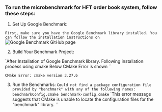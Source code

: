### To run the microbenchmark for HFT order book system, follow these steps:

1. Set Up Google Benchmark:

`First, make sure you have the Google Benchmark library installed. You can follow the installation instructions on `
![Google Benchmark GitHub page](https://github.com/google/benchmark)

2. Build Your Benchmark Project:

`After Installation of Google Benchmark library. Following installation process using cmake Below CMake Error is shown ``

```
CMake Error: cmake version 3.27.6

```
3. Run the Benchmarks:
``
Could not find a package configuration file provided by "benchmark" with any of the following names:
 benchmarkConfig.cmake
 benchmark-config.cmake
``
`This error message suggests that CMake is unable to locate the configuration files for the "benchmark" library. ``


